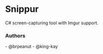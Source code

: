 Snippur
=======

C# screen-capturing tool with Imgur support.

<h3>Authors</h3>
 - @brpeanut
 - @king-kay
